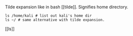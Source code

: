 Tilde expansion like in bash [[tilde]].
Signifies home directory.
```shell
ls /home/kali # list out kali's home dir
ls ~/ # same alternative with tilde expansion.
```
[[ls]]